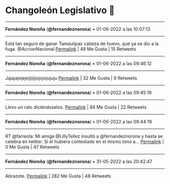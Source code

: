 # Changoleón Legislativo 🙈
*****
**Fernández Noroña** (**@fernandeznorona**) • 01-06-2022 a las 10:07:13
*****
Está tan seguro de ganar Tamaulipas cabeza de huevo, que ya se dio a la fuga. @AccionNacional
[Permalink](https://twitter.com/fernandeznorona/status/1532061217610600448) | 48 Me Gusta | 15 Retweets
*****
**Fernández Noroña** (**@fernandeznorona**) • 01-06-2022 a las 09:46:12
*****
Jajajajejejejijijijojojojujuju
[Permalink](https://twitter.com/fernandeznorona/status/1532055927654064129) | 32 Me Gusta | 9 Retweets
*****
**Fernández Noroña** (**@fernandeznorona**) • 01-06-2022 a las 09:45:19
*****
Llevo un rato diciéndoselos.
[Permalink](https://twitter.com/fernandeznorona/status/1532055706047741958) | 84 Me Gusta | 22 Retweets
*****
**Fernández Noroña** (**@fernandeznorona**) • 01-06-2022 a las 09:44:19
*****
RT @farreola: Mi amiga @LillyTellez insultó a @fernandeznorona y hasta se celebra en twitter.  Si él hubiera contestado en el mismo tono a…
[Permalink](https://twitter.com/fernandeznorona/status/1532055456457404417) | 0 Me Gusta | 47 Retweets
*****
**Fernández Noroña** (**@fernandeznorona**) • 31-05-2022 a las 20:42:47
*****
Abrazote.
[Permalink](https://twitter.com/fernandeznorona/status/1531858776235593728) | 282 Me Gusta | 48 Retweets
